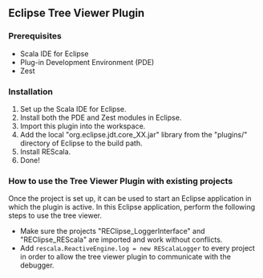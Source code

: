 ## Eclipse Tree Viewer Plugin

### Prerequisites

* Scala IDE for Eclipse
* Plug-in Development Environment (PDE)
* Zest

### Installation

1. Set up the Scala IDE for Eclipse.
2. Install both the PDE and Zest modules in Eclipse.
3. Import this plugin into the workspace.
4. Add the local "org.eclipse.jdt.core_XX.jar" library from the "plugins/" directory of Eclipse to the build path.
5. Install REScala.
6. Done!

### How to use the Tree Viewer Plugin with existing projects

Once the project is set up, it can be used to start an Eclipse application in which the plugin is active. In this Eclipse application, perform the following steps to use the tree viewer.

* Make sure the projects "REClipse_LoggerInterface" and "REClipse_REScala" are imported and work without conflicts.
* Add `rescala.ReactiveEngine.log = new REScalaLogger` to every project in order to allow the tree viewer plugin to communicate with the debugger.

